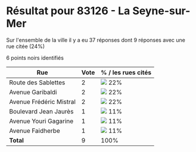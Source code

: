 # Résultat pour 83126 - La Seyne-sur-Mer

Sur l'ensemble de la ville il y a eu 37 réponses dont 9 réponses avec une rue citée (24%)

6 points noirs identifiés

| Rue | Vote | % / les rues cités|
|-----|------|-------------------|
| Route des Sablettes | 2 | <img src="../../img/bar_22.gif" />&nbsp;22%|
| Avenue Garibaldi | 2 | <img src="../../img/bar_22.gif" />&nbsp;22%|
| Avenue Frédéric Mistral | 2 | <img src="../../img/bar_22.gif" />&nbsp;22%|
| Boulevard Jean Jaurès | 1 | <img src="../../img/bar_11.gif" />&nbsp;11%|
| Avenue Youri Gagarine | 1 | <img src="../../img/bar_11.gif" />&nbsp;11%|
| Avenue Faidherbe | 1 | <img src="../../img/bar_11.gif" />&nbsp;11%|
| **Total** | 9 | 100%|

